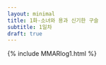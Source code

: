 ```yaml
---
layout: minimal
title: 1화-소녀와 용과 신기한 구슬
subtitle: 1일차
draft: true
---
```


{% include MMARlog1.html %}
